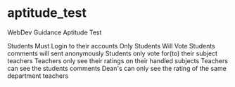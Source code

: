 # aptitude_test
WebDev Guidance Aptitude Test

Students Must Login to their accounts
Only Students Will Vote
Students comments will sent anonymously
Students only vote for(to) their subject teachers
Teachers only see their ratings on their handled subjects
Teachers can see the students comments
Dean's can only see the rating of the same department teachers

